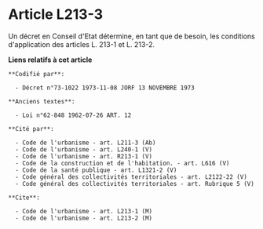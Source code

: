 # Article L213-3

Un décret en Conseil d'Etat détermine, en tant que de besoin, les conditions d'application des articles L. 213-1 et L. 213-2.

**Liens relatifs à cet article**

	**Codifié par**:

	  - Décret n°73-1022 1973-11-08 JORF 13 NOVEMBRE 1973

	**Anciens textes**:

	  - Loi n°62-848 1962-07-26 ART. 12

	**Cité par**:

	  - Code de l'urbanisme - art. L211-3 (Ab)
	  - Code de l'urbanisme - art. L240-1 (V)
	  - Code de l'urbanisme - art. R213-1 (V)
	  - Code de la construction et de l'habitation. - art. L616 (V)
	  - Code de la santé publique - art. L1321-2 (V)
	  - Code général des collectivités territoriales - art. L2122-22 (V)
	  - Code général des collectivités territoriales - art. Rubrique 5 (V)

	**Cite**:

	  - Code de l'urbanisme - art. L213-1 (M)
	  - Code de l'urbanisme - art. L213-2 (M)

